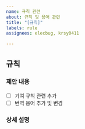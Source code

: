 ```yaml
---
name: 규칙 관련
about: 규칙 및 용어 관련
title: "[규칙]"
labels: rule
assignees: elecbug, krsy0411

---
```


## 규칙

### 제안 내용

- [ ] 기여 규칙 관련 추가
- [ ] 번역 용어 추가 및 변경

### 상세 설명
